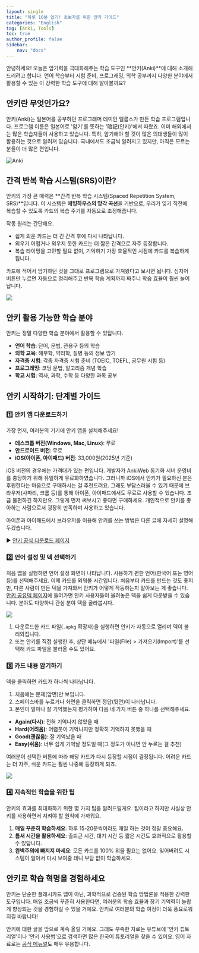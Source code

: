 ```yaml
---
layout: single
title: "하루 10분 암기! 초보자를 위한 안키 가이드"
categories: "English"
tag: [Anki, Tools]
toc: true
author_profile: false
sidebar:
    nav: "docs"
---
```

안녕하세요! 오늘은 암기력을 극대화해주는 학습 도구인 **안키(Anki)**에 대해 소개해드리려고 합니다. 언어 학습부터 시험 준비, 프로그래밍, 의학 공부까지 다양한 분야에서 활용할 수 있는 이 강력한 학습 도구에 대해 알아볼까요?

## 안키란 무엇인가요?

안키(Anki)는 일본어를 공부하던 프로그래머 데미안 엘름스가 만든 학습 프로그램입니다. 프로그램 이름은 일본어로 '암기'를 뜻하는 '暗記(안키)'에서 따왔죠. 이미 해외에서는 많은 학습자들이 사용하고 있습니다. 특히, 암기해야 할 것이 많은 의대생들이 많이 활용하는 것으로 알려져 있습니다. 국내에서도 조금씩 알려지고 있지만, 아직은 모르는 분들이 더 많은 편입니다.

![Anki](/assets/post-images/2025-04-15-AnkiGuide/안키%20아이콘.png)

## 간격 반복 학습 시스템(SRS)이란?

안키의 가장 큰 매력은 **간격 반복 학습 시스템(Spaced Repetition System, SRS)**입니다. 이 시스템은 **에빙하우스의 망각 곡선**을 기반으로, 우리가 잊기 직전에 복습할 수 있도록 카드의 복습 주기를 자동으로 조정해줍니다.

작동 원리는 간단해요.

- 쉽게 외운 카드는 더 긴 간격 후에 다시 나타납니다.
- 외우기 어렵거나 외우지 못한 카드는 더 짧은 간격으로 자주 등장합니다.
- 복습 타이밍을 고민할 필요 없이, 기억하기 가장 효율적인 시점에 카드를 복습하게 됩니다.

카드에 적어서 암기하던 것을 그대로 프로그램으로 가져왔다고 보시면 됩니다. 심지어 버튼만 누르면 자동으로 정리해주고 반복 학습 계획까지 짜주니 학습 효율이 훨씬 늘어납니다.

![](/assets/post-images/2025-04-15-AnkiGuide/에빙하우스의%20망각곡선.png)

## 안키 활용 가능한 학습 분야

안키는 정말 다양한 학습 분야에서 활용할 수 있답니다.

- **언어 학습**: 단어, 문법, 관용구 등의 학습
- **의학 교육**: 해부학, 약리학, 질병 등의 정보 암기
- **자격증 시험**: 각종 자격증 시험 준비 (TOEIC, TOEFL, 공무원 시험 등)
- **프로그래밍**: 코딩 문법, 알고리즘 개념 학습
- **학교 시험**: 역사, 과학, 수학 등 다양한 과목 공부

## 안키 시작하기: 단계별 가이드

### 1️⃣ 안키 앱 다운로드하기

가장 먼저, 여러분의 기기에 안키 앱을 설치해주세요!

- **데스크톱 버전(Windows, Mac, Linux)**: 무료
- **안드로이드 버전**: 무료
- **iOS(아이폰, 아이패드) 버전**: 33,000원(2025년 기준)

iOS 버전의 경우에는 가격대가 있는 편입니다. 개발자가 AnkiWeb 동기화 서버 운영비를 충당하기 위해 유일하게 유료화하였습니다. 그러니까 iOS에서 안키가 필요하신 분은 후원한다는 마음으로 구매하시는 걸 추천드려요. 그래도 부담스러울 수 있기 때문에 브라우저(사파리, 크롬 등)를 통해 아이폰, 아이패드에서도 무료로 사용할 수 있습니다. 조금 불편하긴 하지만요. 그렇게 먼저 써보시고 좋다면 구매하세요. 개인적으로 안키를 좋아하는 사람으로서 굉장히 만족하며 사용하고 있습니다.

아이폰과 아이패드에서 브라우저를 이용해 안키를 쓰는 방법은 다른 글에 자세히 설명해두겠습니다.

▶️ [안키 공식 다운로드 페이지](https://apps.ankiweb.net/)

### 2️⃣ 언어 설정 및 덱 선택하기

처음 앱을 실행하면 언어 설정 화면이 나타납니다. 사용하기 편한 언어(한국어 또는 영어 등)를 선택해주세요. 이제 카드를 외워볼 시간입니다. 처음부터 카드를 만드는 것도 좋지만, 다른 사람이 만든 덱을 가져와서 안키가 어떻게 작동하는지 알아보는 게 좋습니다. [안키 공유덱 페이지](https://ankiweb.net/shared/decks)에 들어가면 안키 사용자들이 올려놓은 덱을 쉽게 다운받을 수 있습니다. 분야도 다양하니 관심 분야 덱을 골라봅시다.

![](/assets/post-images/2025-04-15-AnkiGuide/안키%20공유덱.png)

1. 다운로드한 카드 파일(`.apkg` 확장자)을 실행하면 안키가 자동으로 열리며 덱이 불러와집니다.
2. 또는 안키를 직접 실행한 후, 상단 메뉴에서 '파일(File) > 가져오기(Import)'를 선택해 카드 파일을 불러올 수도 있어요.

### 3️⃣ 카드 내용 암기하기

덱을 클릭하면 카드가 하나씩 나타납니다.

1. 처음에는 문제(앞면)만 보입니다.
2. 스페이스바를 누르거나 화면을 클릭하면 정답(뒷면)이 나타납니다.
3. 본인이 얼마나 잘 기억했는지 평가하여 다음 네 가지 버튼 중 하나를 선택해주세요.

- **Again(다시)**: 전혀 기억나지 않았을 때
- **Hard(어려움)**: 어렴풋이 기억나지만 정확히 기억하지 못했을 때
- **Good(괜찮음)**: 잘 기억났을 때
- **Easy(쉬움)**: 너무 쉽게 기억날 정도일 때(그 정도가 아니면 안 누르는 걸 추천)

여러분이 선택한 버튼에 따라 해당 카드가 다시 등장할 시점이 결정됩니다. 어려운 카드는 더 자주, 쉬운 카드는 훨씬 나중에 등장하게 되죠.

![](/assets/post-images/2025-04-15-AnkiGuide/아이폰%20안키%20화면.jpeg)

### 4️⃣ 지속적인 학습을 위한 팁

안키의 효과를 최대화하기 위한 몇 가지 팁을 알려드릴게요. 팁이라고 하지만 사실상 안키를 사용하면서 지켜야 할 원칙에 가까워요.

1. **매일 꾸준히 학습하세요**: 하루 15-20분씩이라도 매일 하는 것이 정말 중요해요.
2. **틈새 시간을 활용하세요**: 출퇴근 시간, 대기 시간 등 짧은 시간도 효과적으로 활용할 수 있답니다.
3. **완벽주의에 빠지지 마세요**: 모든 카드를 100% 외울 필요는 없어요. 잊어버려도 시스템이 알아서 다시 보여줄 테니 부담 없이 학습하세요.

## 안키로 학습 혁명을 경험하세요

안키는 단순한 플래시카드 앱이 아닌, 과학적으로 검증된 학습 방법론을 적용한 강력한 도구입니다. 매일 조금씩 꾸준히 사용한다면, 여러분의 학습 효율과 장기 기억력이 놀랍게 향상되는 것을 경험하실 수 있을 거예요. 안키로 여러분의 학습 여정이 더욱 풍요로워지길 바랍니다!

안키에 대한 글을 앞으로 계속 올릴 거예요. 그래도 부족한 자료는 유튜브에 '안키 튜토리얼'이나 '안키 사용법'으로 검색하면 많은 한국어 튜토리얼을 찾을 수 있어요. 영어 자료로는 [공식 메뉴얼](https://docs.ankiweb.net/)도 매우 유용합니다.